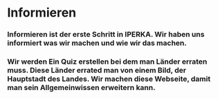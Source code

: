 # Informieren

### Informieren ist der erste Schritt in IPERKA. Wir haben uns informiert was wir machen und wie wir das machen.

### Wir werden Ein Quiz erstellen bei dem man Länder erraten muss. Diese Länder errated man von einem Bild, der Hauptstadt des Landes. Wir machen diese Webseite, damit man sein Allgemeinwissen erweitern kann. 

